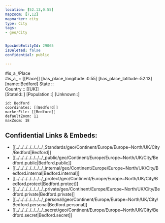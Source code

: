 ```yaml
---
location: [52.13,0.55] 
mapzoom: [7,12] 
mapmarker: city 
type: City
tags:
- geo/City


SpocWebEntityId: 29065
isDeleted: false
confidential: public

---
```

#is_a_/Place  
#is_a_ :: [[Place]] 
[has_place_longitude::0.55] 
[has_place_latitude::52.13] 
[name::Bedford] 
State ::  
Country :: [[UK]]  
[StateId::] 
[Population::] 
[Unknown::] 


```leaflet
id: Bedford
coordinates: [[Bedford]] 
markerFile: [[Bedford]] 
defaultZoom: 11 
maxZoom: 18
```


## Confidential Links & Embeds: 
- [[../../../../../../../_Standards/geo/Continent/Europe/Europe~North/UK/City/Bedford|Bedford]] 
- [[../../../../../../../_public/geo/Continent/Europe/Europe~North/UK/City/Bedford.public|Bedford.public]] 
- [[../../../../../../../_internal/geo/Continent/Europe/Europe~North/UK/City/Bedford.internal|Bedford.internal]] 
- [[../../../../../../../_protect/geo/Continent/Europe/Europe~North/UK/City/Bedford.protect|Bedford.protect]] 
- [[../../../../../../../_private/geo/Continent/Europe/Europe~North/UK/City/Bedford.private|Bedford.private]] 
- [[../../../../../../../_personal/geo/Continent/Europe/Europe~North/UK/City/Bedford.personal|Bedford.personal]] 
- [[../../../../../../../_secret/geo/Continent/Europe/Europe~North/UK/City/Bedford.secret|Bedford.secret]] 
